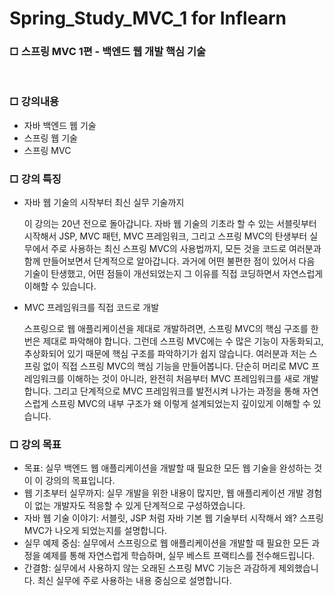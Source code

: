 # Spring_Study_MVC_1 for Inflearn

<div>
  <h3>□ 스프링 MVC 1편 - 백엔드 웹 개발 핵심 기술</h3>
  <br>
  <h3>□ 강의내용</h3>
  <ul>
    <li>자바 백엔드 웹 기술</li>
    <li>스프링 웹 기술</li>
    <li>스프링 MVC</li>
  </ul>
  <h3>□ 강의 특징</h3>
  <ul>
    <li>자바 웹 기술의 시작부터 최신 실무 기술까지</li>
    <p>이 강의는 20년 전으로 돌아갑니다. 자바 웹 기술의 기초라 할 수 있는 서블릿부터 시작해서 JSP, MVC 패턴, MVC 프레임워크, 그리고 스프링 MVC의 탄생부터 실무에서 주로 사용하는 최신 스프링 MVC의 사용법까지, 모든 것을 코드로 여러분과 함께 만들어보면서 단계적으로 알아갑니다. 과거에 어떤 불편한 점이 있어서 다음 기술이 탄생했고, 어떤 점들이 개선되었는지 그 이유를 직접 코딩하면서 자연스럽게 이해할 수 있습니다.
    </p>
    <li>MVC 프레임워크를 직접 코드로 개발</li>
    <p>
      스프링으로 웹 애플리케이션을 제대로 개발하려면, 스프링 MVC의 핵심 구조를 한번은 제대로 파악해야 합니다. 그런데 스프링 MVC에는 수 많은 기능이 자동화되고, 추상화되어 있기 때문에 핵심 구조를 파악하기가 쉽지 않습니다.
여러분과 저는 스프링 없이 직접 스프링 MVC의 핵심 기능을 만들어봅니다. 단순히 머리로 MVC 프레임워크를 이해하는 것이 아니라, 완전히 처음부터 MVC 프레임워크를 새로 개발합니다. 그리고 단계적으로 MVC 프레임워크를 발전시켜 나가는 과정을 통해 자연스럽게 스프링 MVC의 내부 구조가 왜 이렇게 설계되었는지 깊이있게 이해할 수 있습니다.
    </p>
  </ul>
  <h3>□ 강의 목표</h3>
  <ul>
    <li>목표: 실무 백엔드 웹 애플리케이션을 개발할 때 필요한 모든 웹 기술을 완성하는 것이 이 강의의 목표입니다.</li>
    <li>웹 기초부터 실무까지: 실무 개발을 위한 내용이 많지만, 웹 애플리케이션 개발 경험이 없는 개발자도 적응할 수 있게 단계적으로 구성하였습니다.</li>
    <li>자바 웹 기술 이야기: 서블릿, JSP 처럼 자바 기본 웹 기술부터 시작해서 왜? 스프링 MVC가 나오게 되었는지를 설명합니다. </li>
    <li>실무 예제 중심: 실무에서 스프링으로 웹 애플리케이션을 개발할 때 필요한 모든 과정을 예제를 통해 자연스럽게 학습하며, 실무 베스트 프랙티스를 전수해드립니다.</li>
    <li>간결함: 실무에서 사용하지 않는 오래된 스프링 MVC 기능은 과감하게 제외했습니다. 최신 실무에 주로 사용하는 내용 중심으로 설명합니다.</li>
  </ul>
</div>
